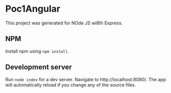 # Poc1Angular
This project was generated for NOde JS wi8th Express.

## NPM
Install npm using `npm install`.

## Development server
Run `node index` for a dev server. Navigate to http://localhost:8080/. The app will automatically reload if you change any of the source files.